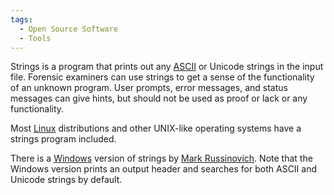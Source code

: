 ```yaml
---
tags:
  - Open Source Software
  - Tools
---
```

Strings is a program that prints out any [ASCII](ascii.md) or Unicode strings
in the input file. Forensic examiners can use strings to get a sense of the
functionality of an unknown program. User prompts, error messages, and status
messages can give hints, but should not be used as proof or lack or any
functionality.

Most [Linux](linux.md) distributions and other UNIX-like operating systems have
a strings program included.

There is a [Windows](windows.md) version of strings by [Mark Russinovich](mark_russinovich.md).
Note that the Windows version prints an output header and searches for both
ASCII and Unicode strings by default.
